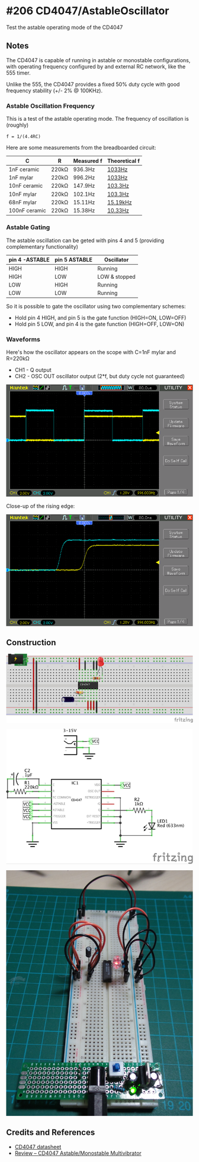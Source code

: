 # #206 CD4047/AstableOscillator

Test the astable operating mode of the CD4047

## Notes

The CD4047 is capable of running in astable or monostable configurations,
with operating frequency configured by and external RC network, like the 555 timer.

Unlike the 555, the CD4047 provides a fixed 50% duty cycle with good frequency stability (+/- 2% @ 100KHz).


### Astable Oscillation Frequency

This is a test of the astable operating mode. The frequency of oscillation is (roughly)

    f = 1/(4.4RC)

Here are some measurements from the breadboarded circuit:

| C             |     R | Measured f | Theoretical f |
|---------------|-------|------------|---------------|
| 1nF ceramic   | 220kΩ |    936.3Hz | [1033Hz](http://www.wolframalpha.com/input/?i=1%2F%284.4+*+220k%CE%A9+*+1nF%29) |
| 1nF mylar     | 220kΩ |    996.2Hz | [1033Hz](http://www.wolframalpha.com/input/?i=1%2F%284.4+*+220k%CE%A9+*+1nF%29) |
| 10nF ceramic  | 220kΩ |    147.9Hz | [103.3Hz](http://www.wolframalpha.com/input/?i=1%2F%284.4+*+220k%CE%A9+*+10nF%29) |
| 10nF mylar    | 220kΩ |    102.1Hz | [103.3Hz](http://www.wolframalpha.com/input/?i=1%2F%284.4+*+220k%CE%A9+*+10nF%29) |
| 68nF mylar    | 220kΩ |    15.11Hz | [15.19kHz](http://www.wolframalpha.com/input/?i=1%2F%284.4+*+220k%CE%A9+*+68nF%29) |
| 100nF ceramic | 220kΩ |    15.38Hz | [10.33Hz](http://www.wolframalpha.com/input/?i=1%2F%284.4+*+220k%CE%A9+*+100nF%29) |


### Astable Gating

The astable oscillation can be geted with pins 4 and 5 (providing complementary functionality)

| pin 4 -ASTABLE | pin 5 ASTABLE  | Oscillator    |
|----------------|----------------|---------------|
| HIGH           | HIGH           | Running       |
| HIGH           | LOW            | LOW & stopped |
| LOW            | HIGH           | Running       |
| LOW            | LOW            | Running       |

So it is possible to gate the oscillator using two complementary schemes:

* Hold pin 4 HIGH, and pin 5 is the gate function (HIGH=ON, LOW=OFF)
* Hold pin 5 LOW, and pin 4 is the gate function (HIGH=OFF, LOW=ON)


### Waveforms

Here's how the oscillator appears on the scope with C=1nF mylar and R=220kΩ

* CH1 - Q output
* CH2 - OSC OUT oscillator output (2*f, but duty cycle not guaranteed)

![scope_1nF_220k](./assets/scope_1nF_220k.gif?raw=true)

Close-up of the rising edge:

![scope_1nF_220k_rising_edge](./assets/scope_1nF_220k_rising_edge.gif?raw=true)

## Construction

![Breadboard](./assets/AstableOscillator_bb.jpg?raw=true)

![The Schematic](./assets/AstableOscillator_schematic.jpg?raw=true)

![The Build](./assets/AstableOscillator_build.jpg?raw=true)

## Credits and References
* [CD4047 datasheet](http://www.futurlec.com/4000Series/CD4047.shtml)
* [Review – CD4047 Astable/Monostable Multivibrator](http://tronixstuff.com/2011/02/11/review-cd4047-astablemonostable-multivibrator/)

